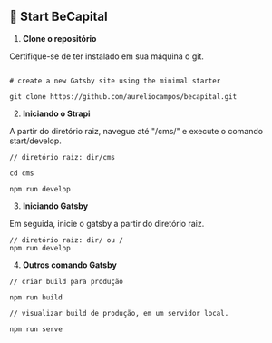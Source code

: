 

<p>


## 🚀 Start BeCapital

  

1.  **Clone o repositório**

Certifique-se de ter instalado em sua máquina o git.

```shell

# create a new Gatsby site using the minimal starter

git clone https://github.com/aureliocampos/becapital.git

```

2.  **Iniciando o Strapi**

A partir do diretório raiz, navegue até "/cms/" e execute o comando start/develop.

```shell
// diretório raiz: dir/cms

cd cms

npm run develop

```

3.  **Iniciando Gatsby**

Em seguida, inicie o gatsby a partir do diretório raiz.

```shell
// diretório raiz: dir/ ou /
npm run develop

  ```

4.  **Outros comando Gatsby**  

```shell
// criar build para produção

npm run build
  ```

```shell
// visualizar build de produção, em um servidor local.

npm run serve
  ```
